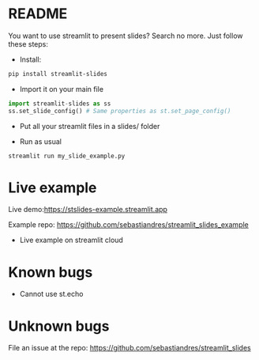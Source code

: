# README

You want to use streamlit to present slides? Search no more. Just follow these steps:

* Install: 
```bash
pip install streamlit-slides
```

* Import it on your main file
```python
import streamlit-slides as ss
ss.set_slide_config() # Same properties as st.set_page_config()
```

* Put all your streamlit files in a slides/ folder

* Run as usual
```bash
streamlit run my_slide_example.py
```

# Live example
Live demo:https://stslides-example.streamlit.app

Example repo: https://github.com/sebastiandres/streamlit_slides_example

* Live example on streamlit cloud

# Known bugs
- Cannot use st.echo

# Unknown bugs
File an issue at the repo: https://github.com/sebastiandres/streamlit_slides

